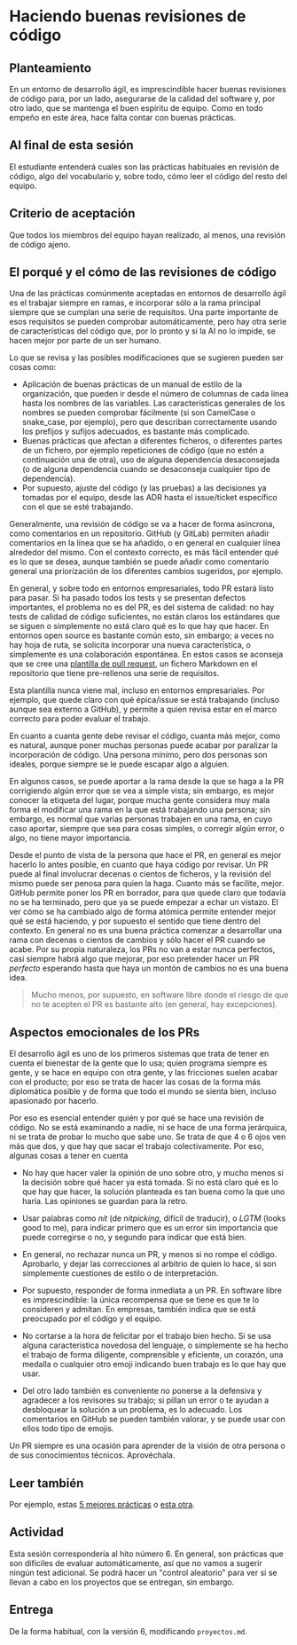 # Haciendo buenas revisiones de código


## Planteamiento

En un entorno de desarrollo ágil, es imprescindible hacer buenas revisiones de
código para, por un lado, asegurarse de la calidad del software y, por otro
lado, que se mantenga el buen espíritu de equipo. Como en todo empeño en este
área, hace falta contar con buenas prácticas.

## Al final de esta sesión

El estudiante entenderá cuales son las prácticas habituales en revisión de
código, algo del vocabulario y, sobre todo, cómo leer el código del resto del
equipo.


## Criterio de aceptación

Que todos los miembros del equipo hayan realizado, al menos, una revisión de
código ajeno.

## El porqué y el cómo de las revisiones de código

Una de las prácticas comúnmente aceptadas en entornos de desarrollo ágil es el
trabajar siempre en ramas, e incorporar sólo a la rama principal siempre que se
cumplan una serie de requisitos. Una parte importante de esos requisitos se
pueden comprobar automáticamente, pero hay otra serie de características del
código que, por lo pronto y si la AI no lo impide, se hacen mejor por parte de
un ser humano.

Lo que se revisa y las posibles modificaciones que se sugieren pueden ser cosas
como:
* Aplicación de buenas prácticas de un manual de estilo de la organización, que
  pueden ir desde el número de columnas de cada línea hasta los nombres de las
  variables. Las características generales de los nombres se pueden comprobar
  fácilmente (si son CamelCase o snake_case, por ejemplo), pero que describan
  correctamente usando los prefijos y sufijos adecuados, es bastante más
  complicado.
* Buenas prácticas que afectan a diferentes ficheros, o diferentes partes de un
  fichero, por ejemplo repeticiones de código (que no estén a continuación una
  de otra), uso de alguna dependencia desaconsejada (o de alguna dependencia
  cuando se desaconseja cualquier tipo de dependencia).
* Por supuesto, ajuste del código (y las pruebas) a las decisiones ya tomadas
  por el equipo, desde las ADR hasta el issue/ticket específico con el que se
  esté trabajando.

Generalmente, una revisión de código se va a hacer de forma asíncrona, como
  comentarios en un repositorio. GitHub (y GitLab) permiten añadir comentarios
  en la línea que se ha añadido, o en general en cualquier línea alrededor del
  mismo. Con el contexto correcto, es más fácil entender qué es lo que se desea,
  aunque también se puede añadir como comentario general una priorización de los
  diferentes cambios sugeridos, por ejemplo.

En general, y sobre todo en entornos empresariales, todo PR estará listo para
pasar. Si ha pasado todos los tests y se presentan defectos importantes, el
problema no es del PR, es del sistema de calidad: no hay tests de calidad de
código suficientes, no están claros los estándares que se siguen o simplemente
no está claro qué es lo que hay que hacer. En entornos open source es bastante
común esto, sin embargo; a veces no hay hoja de ruta, se solicita incorporar una
nueva característica, o simplemente es una colaboración espontánea. En estos
casos se aconseja que se cree una [plantilla de pull
request](https://docs.github.com/es/communities/using-templates-to-encourage-useful-issues-and-pull-requests/creating-a-pull-request-template-for-your-repository),
un fichero Markdown en el repositorio que tiene pre-rellenos una serie de
requisitos.

Esta plantilla nunca viene mal, incluso en entornos empresariales. Por ejemplo,
que quede claro con qué épica/issue se está trabajando (incluso aunque sea
externo a GitHub), y permite a quien revisa estar en el marco correcto para
poder evaluar el trabajo.

En cuanto a cuanta gente debe revisar el código, cuanta más mejor, como es
natural, aunque poner muchas personas puede acabar por paralizar la
incorporación de código. Una persona mínimo, pero dos personas son ideales,
porque siempre se le puede escapar algo a alguien.

En algunos casos, se puede aportar a la rama desde la que se haga a la PR
corrigiendo algún error que se vea a simple vista; sin embargo, es mejor conocer
la etiqueta del lugar, porque mucha gente considera muy mala forma el modificar
una rama en la que está trabajando una persona; sin embargo, es normal que
varias personas trabajen en una rama, en cuyo caso aportar, siempre que sea para
cosas simples, o corregir algún error, o algo, no tiene mayor importancia.

Desde el punto de vista de la persona que hace el PR, en general es mejor
hacerlo lo antes posible, en cuanto que haya código por revisar. Un PR puede al
final involucrar decenas o cientos de ficheros, y la revisión del mismo puede
ser penosa para quien la haga. Cuanto más se facilite, mejor. GitHub permite
poner los PR en borrador, para que quede claro que todavía no se ha terminado,
pero que ya se puede empezar a echar un vistazo. El ver cómo se ha cambiado algo
de forma atómica permite entender mejor qué se está haciendo, y por supuesto el
sentido que tiene dentro del contexto. En general no es una buena práctica
comenzar a desarrollar una rama con decenas o cientos de cambios y sólo hacer el
PR cuando se acabe. Por su propia naturaleza, los PRs no van a estar nunca
perfectos, casi siempre habrá algo que mejorar, por eso pretender hacer un PR
*perfecto* esperando hasta que haya un montón de cambios no es una buena idea.

> Mucho menos, por supuesto, en software libre donde el riesgo de que no te
> acepten el PR es bastante alto (en general, hay excepciones).

## Aspectos emocionales de los PRs

El desarrollo ágil es uno de los primeros sistemas que trata de tener en cuenta
el bienestar de la gente que lo usa; quien programa siempre es gente, y se hace
en equipo con otra gente, y las fricciones suelen acabar con el producto; por
eso se trata de hacer las cosas de la forma más diplomática posible y de forma
que todo el mundo se sienta bien, incluso apasionado por hacerlo.

Por eso es esencial entender quién y por qué se hace una revisión de código. No
se está examinando a nadie, ni se hace de una forma jerárquica, ni se trata de
probar lo mucho que sabe uno. Se trata de que 4 o 6 ojos ven más que dos, y que
hay que sacar el trabajo colectivamente. Por eso, algunas cosas a tener en
cuenta

* No hay que hacer valer la opinión de uno sobre otro, y mucho menos si la
  decisión sobre qué hacer ya está tomada. Si no está claro qué es lo que hay
  que hacer, la solución planteada es tan buena como la que uno haría. Las
  opiniones se guardan para la retro.
  
* Usar palabras como *nit* (de *nitpicking*, difícil de traducir), o *LGTM*
  (looks good to me), para indicar primero que es un error sin importancia que
  puede corregirse o no, y segundo para indicar que está bien.

* En general, no rechazar nunca un PR, y menos si no rompe el código. Aprobarlo,
  y dejar las correcciones al arbitrio de quien lo hace, si son simplemente
  cuestiones de estilo o de interpretación.

* Por supuesto, responder de forma inmediata a un PR. En software libre es
  imprescindible: la única recompensa que se tiene es que te lo consideren y
  admitan. En empresas, también indica que se está preocupado por el código y
  el equipo.

* No cortarse a la hora de felicitar por el trabajo bien hecho. Si se usa alguna
  característica novedosa del lenguaje, o simplemente se ha hecho el trabajo de
  forma diligente, comprensible y eficiente, un corazón, una medalla o cualquier
  otro emoji indicando buen trabajo es lo que hay que usar.

* Del otro lado también es conveniente no ponerse a la defensiva y agradecer a
  los revisores su trabajo; si pillan un error o te ayudan a desbloquear la
  solución a un problema, es lo adecuado. Los comentarios en GitHub se pueden
  también valorar, y se puede usar con ellos todo tipo de emojis.

Un PR siempre es una ocasión para aprender de la visión de otra persona o de sus
conocimientos técnicos. Aprovéchala.


## Leer también


Por ejemplo, estas [5 mejores
prácticas](https://tsh.io/blog/code-review-best-practices/) o [esta
otra](https://hamidmosalla.com/2020/11/11/code-review-best-practices-a-short-guide/).


## Actividad

Esta sesión correspondería al hito número 6. En general, son prácticas que son
difíciles de evaluar automáticamente, así que no vamos a sugerir ningún test
adicional. Se podrá hacer un "control aleatorio" para ver si se llevan a cabo en
los proyectos que se entregan, sin embargo.


## Entrega

De la forma habitual, con la versión 6, modificando `proyectos.md`.


